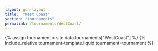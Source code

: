 ```yaml
---
layout: gcn-layout
title:  "West Coast"
section: "tournaments"
permalink: /tournaments/WestCoast/
---
```


{% assign tournament = site.data.tournaments["WestCoast"] %}
{% include_relative tournament-template.liquid tournament=tournament %}
